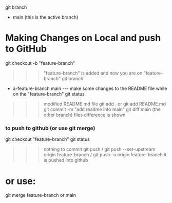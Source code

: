 # 
git branch
* main (this is the active branch)
# Making Changes on Local and push to GitHub
git checkout -b "feature-branch"
>>>"feature-branch" is added and now you are on "feature-branch"
git branch
* a-feature-branch
main
--- make some changes to the README file while on the "feature-branch" 
git status
>>> modified README.md file
git add . or git add README.md
git commit -m "add readme into main"
git diff main (the other branch)
>>> files difference is shown

### to push to github (or use git merge)
git checkout "feature-branch"
git status
>>> nothing to commit
git push / git push --set-upstream origin feature-branch / git push -u origin feature-branch
>>> it is pushed into github
# or use:
git merge feature-branch or main
